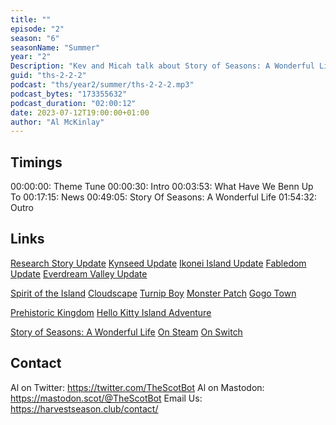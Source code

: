 ```yaml
---
title: ""
episode: "2"
season: "6"
seasonName: "Summer"
year: "2"
Description: "Kev and Micah talk about Story of Seasons: A Wonderful Life"
guid: "ths-2-2-2"
podcast: "ths/year2/summer/ths-2-2-2.mp3"
podcast_bytes: "173355632"
podcast_duration: "02:00:12"
date: 2023-07-12T19:00:00+01:00
author: "Al McKinlay"
---
```


## Timings

00:00:00: Theme Tune
00:00:30: Intro
00:03:53: What Have We Benn Up To
00:17:15: News
00:49:05: Story Of Seasons: A Wonderful Life
01:54:32: Outro

## Links

[Research Story Update](https://steamcommunity.com/games/1629830/announcements/detail/3647401472376598728)
[Kynseed Update](https://steamcommunity.com/games/kynseed/announcements/detail/3669919470511181162)
[Ikonei Island Update](https://store.steampowered.com/news/app/1550730/view/3672171270313337834)
[Fabledom Update](https://store.steampowered.com/news/app/1651560/view/3664289970976393556)
[Everdream Valley Update](https://store.steampowered.com/news/app/1403650/view/3675548970050193102)

[Spirit of the Island](https://store.steampowered.com/news/app/1592110/view/3689059768938400724?l=english)
[Cloudscape](https://www.kickstarter.com/projects/konitama/cloudscape/posts/3796564)
[Turnip Boy](https://twitter.com/SnoozyKazoo/status/1674476542640922651)
[Monster Patch](https://twitter.com/SeanYoungSG/status/1674461081622786054)
[Gogo Town](https://twitter.com/GoGoTownGame/status/1674863524525506560)

[Prehistoric Kingdom](https://store.steampowered.com/app/666150/Prehistoric_Kingdom/)
[Hello Kitty Island Adventure](https://twitter.com/_wholesomegames/status/1677841495506681857)

[Story of Seasons: A Wonderful Life](https://www.storyofseasons.com/awl/)
[On Steam](https://store.steampowered.com/app/2111170/STORY_OF_SEASONS_A_Wonderful_Life/)
[On Switch](https://www.nintendo.co.uk/Games/Nintendo-Switch-games/STORY-OF-SEASONS-A-Wonderful-Life-2264866.html)

## Contact

Al on Twitter: https://twitter.com/TheScotBot
Al on Mastodon: https://mastodon.scot/@TheScotBot
Email Us: https://harvestseason.club/contact/
